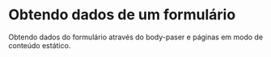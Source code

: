 # Obtendo dados de um formulário
Obtendo dados do formulário através do body-paser e páginas em modo de conteúdo estático. 
